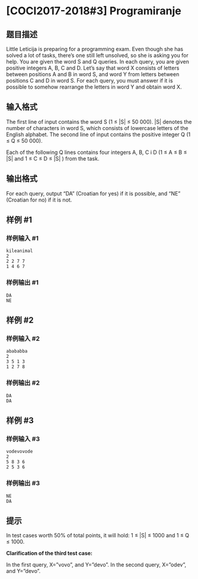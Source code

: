 # [COCI2017-2018#3] Programiranje

## 题目描述

Little Leticija is preparing for a programming exam. Even though she has solved a lot of tasks, there’s one still left unsolved, so she is asking you for help. You are given the word S and Q queries. In each query, you are given positive integers A, B, C and D. Let’s say that word X consists of letters between positions A and B in word S, and word Y from letters between positions C and D in word S. For each query, you must answer if it is possible to somehow rearrange the letters in word Y and obtain word X.


## 输入格式

The first line of input contains the word S (1 ≤ |S| ≤ 50 000). |S| denotes the number of characters in word S, which consists of lowercase letters of the English alphabet. The second line of input contains the positive integer Q (1 ≤ Q ≤ 50 000).

Each of the following Q lines contains four integers A, B, C i D (1 ≤ A ≤ B ≤ |S| and 1 ≤ C ≤ D ≤ |S| ) from the task.


## 输出格式

For each query, output “DA” (Croatian for yes) if it is possible, and “NE” (Croatian for no) if it is not.


## 样例 #1

### 样例输入 #1
```
kileanimal
2
2 2 7 7
1 4 6 7
```

### 样例输出 #1

```
DA
NE
```

## 样例 #2

### 样例输入 #2
```
abababba
2
3 5 1 3
1 2 7 8
```

### 样例输出 #2

```
DA
DA
```

## 样例 #3

### 样例输入 #3
```
vodevovode
2
5 8 3 6
2 5 3 6
```

### 样例输出 #3

```
NE
DA
```

## 提示

In test cases worth 50% of total points, it will hold: 1 ≤ |S| ≤ 1000 and 1 ≤ Q ≤ 1000.

**Clarification​ ​of​ ​the​ ​third​ ​test​ ​case:**

In the first query, X=”vovo”, and Y=”devo”. In the second query, X=”odev”, and Y=”devo”.
